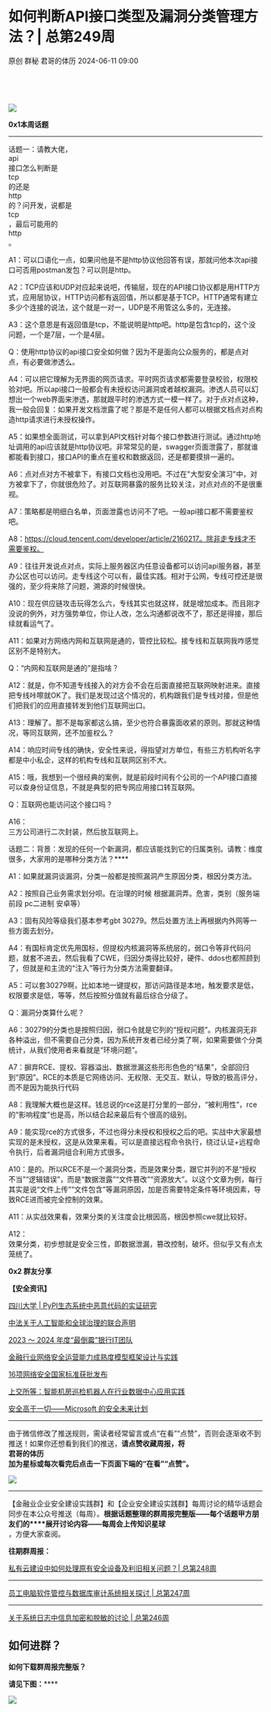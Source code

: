 #  如何判断API接口类型及漏洞分类管理方法？| 总第249周   
原创 群秘  君哥的体历   2024-06-11 09:00  
  
‍‍  
  
‍‍  
  
![](https://mmbiz.qpic.cn/mmbiz_gif/yXsxtS2cfwYLicju4TyAeQhibftSnibn1R9dnxB7tCR0JyCicooUTh4rDmWsBv1wBniaFHVGdaNmMeJOl1hVIicPKkzg/640?wx_fmt=gif "")  
  
**0x1本周话题**  
  
****  
话题一：请教大佬，  
api  
接口怎么判断是  
tcp  
的还是  
http  
的？问开发，说都是  
tcp  
，最后可能用的  
http  
。  
  
A1：可以口语化一点，如果问他是不是http协议他回答有误，那就问他本次api接口可否用postman发包？可以则是http。  
  
A2：TCP应该和UDP对应起来说吧，传输层，现在的API接口协议都是用HTTP方式，应用层协议，HTTP访问都有返回值，所以都是基于TCP。HTTP通常有建立多少个连接的说法，这个就是一对一，UDP是不用管这么多的，无连接。  
  
A3：这个意思是有返回值是tcp，不能说明是http吧。http是包含tcp的，这个没问题，一个是7层，一个是4层。  
  
Q：使用http协议的api接口安全如何做？因为不是面向公众服务的，都是点对点，有必要做渗透么。  
  
A4：可以把它理解为无界面的网页请求。平时网页请求都需要登录校验，权限校验对吧。所以api接口一般都会有未授权访问漏洞或者越权漏洞。渗透人员可以幻想出一个web界面来渗透，那就跟平时的渗透方式一模一样了。对于点对点这种，我一般会回复：如果开发文档泄露了呢？那是不是任何人都可以根据文档点对点构造http请求进行未授权操作。  
  
A5：如果想全面测试，可以拿到API文档针对每个接口参数进行测试。通过http地址调用的api应该就是http协议吧。非常常见的是，swagger页面泄露了，那就谁都能看到接口，接口API的重点在鉴权和数据返回，还是都要摸排一遍的。  
  
A6：点对点对方不被拿下，有接口文档也没用吧。不过在"大型安全演习"中，对方被拿下了，你就很危险了。对互联网暴露的服务比较关注，对点对点的不是很重视。  
  
A7：策略都是明细白名单，页面泄露也访问不了吧。一般api接口都不需要鉴权吧。  
  
A8：https://cloud.tencent.com/developer/article/2160217。除非走专线才不需要鉴权。  
  
A9：往往开发说点对点，实际上服务器区内任意设备都可以访问api服务器，甚至办公区也可以访问。走专线这个可以有，最佳实践。相对于公网，专线可控还是很强的，至少将来除了问题，溯源的时候很快。  
  
A10：现在供应链攻击玩得怎么六，专线其实也就这样，就是增加成本。而且刚才没说的例外，对方强势单位，你让人改，怎么沟通都说改不了，那还是得接，那后续就看运气了。  
  
A11：如果对方网络内网和互联网是通的，管控比较松。接专线和互联网我咋感觉区别不是特别大。  
  
Q：“内网和互联网是通的”是指啥？  
  
A12：就是，你不知道专线接入的对方会不会在后面直接把互联网映射进来。直接把专线咔嚓就OK了。我们是发现过这个情况的，机构跟我们是专线对接，但是他们把我们的应用直接转发到他们互联网出口。  
  
A13：理解了。那不是每家都这么搞，至少也符合暴露面收紧的原则。那就这种情况，等同互联网，还不加鉴权么？  
  
A14：响应时间专线的确快，安全性来说，得指望对方单位，有些三方机构听名字都是中小私企，这样的机构专线和互联网区别不大。  
  
A15：哦，我想到一个很经典的案例，就是前段时间有个公司的一个API接口直接可以查身份证信息，不就是典型的把专网应用接口转互联网。  
  
Q：互联网也能访问这个接口吗？  
  
A16：  
三方公司进行二次封装，然后放互联网上。  
  
  
话题二：背景：发现的任何一个新漏洞，都应该能找到它的归属类别。请教：维度很多，大家用的是哪种分类方法？****  
  
A1：如果就漏洞谈漏洞，分类一般都是按照漏洞产生原因分类，根因分类方法。  
  
A2：按照自己业务需求划分呗。在治理的时候 根据漏洞弄。危害，类别（服务端 前段 pc二进制 安卓等）  
  
A3：固有风险等级我们基本参考gbt 30279。然后处置方法上再根据内外网等一些方面去划分。  
  
A4：有国标肯定优先用国标，但提权内核漏洞等系统层的，弱口令等非代码问题，就套不进去，然后我看了CWE，归因分类得比较好，硬件、ddos也都照顾到了，但就是和主流的“注入”等行为分类方法需要翻译。  
  
A5：可以套30279啊，比如本地一键提权，那访问路径是本地，触发要求是低，权限要求是低，等等，然后按照分值就有最后综合分级了。  
  
Q：漏洞分类算什么呢？  
  
A6：30279的分类也是按照归因，弱口令就是它列的“授权问题”。内核漏洞无非各种溢出，但不需要自己分类，因为系统开发者已经分类了啊，如果需要做个分类统计，从我们使用者来看就是“环境问题”。  
  
A7：摒弃RCE、提权、容器溢出、数据泄漏这些形形色色的“结果”，全部回归到“原因”。RCE的本质是它网络访问、无权限、无交互、默认，导致的极高评分，而不是因为能执行代码  
  
A8：我理解大概也是这样。钱总说的rce这是打分里的一部分，“被利用性”，rce的“影响程度”也是高，所以结合起来最后有个很高的级别。  
  
A9：能实现rce的方式很多，不过也得分未授权和授权之后的吧。实战中大家最想实现的是未授权，这是从效果来看。可以是直接远程命令执行，绕过认证+远程命令执行，后者漏洞组合利用方式很多。  
  
A10：是的。所以RCE不是一个漏洞分类，而是效果分类，跟它并列的不是“授权不当”“逻辑错误”，而是“数据泄露”“文件篡改”“资源放大”。以这个文章为例，每行其实是说“文件上传”“文件包含”等漏洞原因，加是否需要特定条件等环境因素，导致RCE进而被完全控制的效果。  
  
A11：从实战效果看，效果分类的关注度会比根因高，根因参照cwe就比较好。  
  
A12：  
效果分类，初步想就是安全三性，即数据泄漏，篡改控制，破坏。但似乎又有点太笼统了。  
  
**0x2 群友分享**  
  
  
**【安全资讯】**  
  
  
[四川大学 | PyPI生态系统中恶意代码的实证研究](http://mp.weixin.qq.com/s?__biz=MzU5MTM5MTQ2MA==&mid=2247490679&idx=1&sn=de02eedc06df430480689a18a4abf72e&chksm=fe2ee3fcc9596aeaef35b496177e4dd72fe8ca4204d612718217058c8488bd2cf07439081aea&mpshare=1&scene=21&srcid=0507Rw0g2K8E5g8s2YhSwCBR&sharer_shareinfo=02eb3815935aef29520ca3605a3b94cb&sharer_shareinfo_first=02eb3815935aef29520ca3605a3b94cb#wechat_redirect)  
  
  
  
[中法关于人工智能和全球治理的联合声明](http://mp.weixin.qq.com/s?__biz=MjM5OTUwMTc2OA==&mid=2650908116&idx=2&sn=f2b896640fd026456e881865d785b92e&chksm=bccf8f738bb80665756f158f5403a01f77fff990ae6cb028ca3e5b877788578235275d403c98&mpshare=1&scene=21&srcid=0507N7XW43OE72MRUKxazJe9&sharer_shareinfo=a408a2acfa0a4a71b3295b73a85a4eae&sharer_shareinfo_first=a408a2acfa0a4a71b3295b73a85a4eae#wechat_redirect)  
  
  
  
[2023 ～ 2024 年度“最倒霉”银行IT团队](http://mp.weixin.qq.com/s?__biz=MzkzNDIwOTkyNQ==&mid=2247486044&idx=1&sn=0e9a413f68885e941c8106794d62c50f&chksm=c241fab6f53673a02ba5b138ff52c65cff7626835805f36e23d889f3b4811520922d3833501c&mpshare=1&scene=21&srcid=0509G9lcfI14I2qlu6a3eB2W&sharer_shareinfo=d6a8170f7d72db7e4560c572b00ad54b&sharer_shareinfo_first=d6a8170f7d72db7e4560c572b00ad54b#wechat_redirect)  
  
  
  
[金融行业网络安全运营能力成熟度模型框架设计与实践](http://mp.weixin.qq.com/s?__biz=MzkwMTMyMDQ3Mw==&mid=2247588281&idx=1&sn=c59fc895317f4e15f7c1c69ccff0900f&chksm=c0b543cff7c2cad97f88fbda58f9a71e76b97b6bb0a63639ba61da35b5aa707048b28de005bd&mpshare=1&scene=21&srcid=0509nAFlWtfEn44Msf0VT1v6&sharer_shareinfo=24760fac383fc42f299f03aeff1ef9bb&sharer_shareinfo_first=dd715ffe68b521a8993f480656378ec0#wechat_redirect)  
  
  
  
[16项网络安全国家标准获批发布](http://mp.weixin.qq.com/s?__biz=MzIxMDIwODM2MA==&mid=2653929857&idx=1&sn=729ec8552d7a569088c080167438dab8&chksm=8cb37286bbc4fb902e1d51d336ae518c677d27fadabe9ad8c34eca3636d30e9ccce149910598&mpshare=1&scene=21&srcid=0509S2PASJjwtgLo5Xqy9plj&sharer_shareinfo=709deff226cab975cfc27abcc5222aed&sharer_shareinfo_first=709deff226cab975cfc27abcc5222aed#wechat_redirect)  
  
  
  
[上交所等：智能机房巡检机器人在行业数据中心应用实践](http://mp.weixin.qq.com/s?__biz=MzIwODgxMTQzNg==&mid=2247499271&idx=1&sn=d9e93c206cecb48506073f1967d6bd10&chksm=977fdac4a00853d270699f0119317829215f680d5acb1586b8b21dff667955b5e25b28d38b2f&mpshare=1&scene=21&srcid=05085VG6aN0eZlVslU1fqB9G&sharer_shareinfo=11f24a9394e15198204e127c79513f8a&sharer_shareinfo_first=11f24a9394e15198204e127c79513f8a#wechat_redirect)  
  
  
  
[安全高于一切——Microsoft 的安全未来计划](http://mp.weixin.qq.com/s?__biz=MzI3NTEwOTA4OQ==&mid=2649184863&idx=1&sn=b6b894f688e176632fe67f801ab83530&chksm=f31a3fd1c46db6c719fd69e80d4a0382461151568855f410e761f8e229e6f14c9292c781e4f0&mpshare=1&scene=21&srcid=0509PkZ2B50SAi8uCFnpJ0Mt&sharer_shareinfo=50ce6856f5ba68fc1098cc6d362b93d3&sharer_shareinfo_first=50ce6856f5ba68fc1098cc6d362b93d3#wechat_redirect)  
  
  
--------------------------------------------------------------------------  
  
由于微信修改了推送规则，需读者经常留言或点“在看”“点赞”，否则会逐渐收不到推送！如果你还想看到我们的推送，**请点赞收藏周报，将**  
**君哥的体历**  
**加为星标或每次看完后点击一下页面下端的“在看”“点赞”。**  
  
![](https://mmbiz.qpic.cn/mmbiz_jpg/yXsxtS2cfwYaBZeQPdr2gbHqon58JxAIpZTicPdU1I8I0lBV82ur0C278ycyU7FKAvOEibactZPNC8L1mu7zMZAQ/640?wx_fmt=jpeg "")  
  
****  
【金融业企业安全建设实践群】和【企业安全建设实践群】每周讨论的精华话题会同步在本公众号推送（每周）。**根据话题整理的群周报完整版——每个话题甲方朋友们的****展开讨论内容——每周会上传知识星球**  
，方便大家查阅。  
  
**往期群周报：**  
  
[私有云建设中如何处理原有安全设备及利旧相关问题？| 总第248周](http://mp.weixin.qq.com/s?__biz=MzI2MjQ1NTA4MA==&mid=2247491300&idx=1&sn=110d0881ffaf06b89053833c2e99cc7a&chksm=ea4bb4a3dd3c3db5ee19c9c05a645d38ff694eb8f10aeebed9d0b274a17408b7c8e825c7cc9f&scene=21#wechat_redirect)  
  
****  
  
[员工电脑软件管控与数据库审计系统相关探讨 | 总第247周](http://mp.weixin.qq.com/s?__biz=MzI2MjQ1NTA4MA==&mid=2247491295&idx=1&sn=37a4c0de8032fd5c5fc9ce6d8aa86c90&chksm=ea4bb498dd3c3d8e4d418116e26b57e2c0e4585e2a63f05f9884fadb113c2c7fe6239919b055&scene=21#wechat_redirect)  
  
****  
  
[关于系统日志中信息加密和脱敏的讨论 | 总第246周](http://mp.weixin.qq.com/s?__biz=MzI2MjQ1NTA4MA==&mid=2247491290&idx=1&sn=0eb39bfd2734553aca21f6f48d159d45&chksm=ea4bb49ddd3c3d8b0a35a39524d2524c3843a378d04c87ced4c104c7d431d87f4d3af17c7fcb&scene=21#wechat_redirect)  
  
## 如何进群？  
  
**如何下载群周报完整版？**  
  
**请见下图：******  
  
![](https://mmbiz.qpic.cn/mmbiz_jpg/yXsxtS2cfwbppZu5PBSictiaObD2Bnru4z5nSyfMrsqjPO0micwA8CsIDUxRb73kIPomrYtYpWuWqPwMU17LHAIpg/640?wx_fmt=jpeg "")  
  
  
